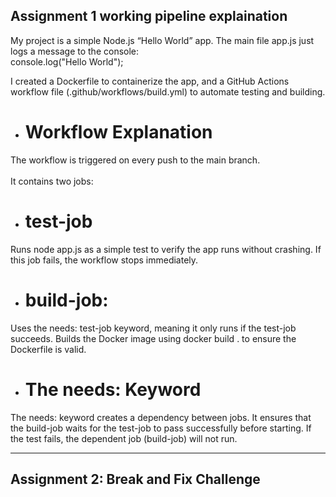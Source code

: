 ## Assignment 1 working pipeline explaination 

My project is a simple Node.js “Hello World” app. The main file app.js just logs a message to the console:<br>
console.log("Hello World");

I created a Dockerfile to containerize the app, and a GitHub Actions workflow file (.github/workflows/build.yml) to automate testing and building.

- # Workflow Explanation <br>
The workflow is triggered on every push to the main branch.<br><br>
It contains two jobs:<br>

- # test-job <br>
Runs node app.js as a simple test to verify the app runs without crashing.
If this job fails, the workflow stops immediately.

- # build-job: <br>
Uses the needs: test-job keyword, meaning it only runs if the test-job succeeds.
Builds the Docker image using docker build . to ensure the Dockerfile is valid.

- # The needs: Keyword<br>
The needs: keyword creates a dependency between jobs.
It ensures that the build-job waits for the test-job to pass successfully before starting.
If the test fails, the dependent job (build-job) will not run.


---

## Assignment 2: Break and Fix Challenge